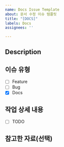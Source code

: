 ```yaml
---
name: Docs Issue Template
about: 문서 수정 이슈 템플릿
title: "[DOCS]"
labels: Docs
assignees: ''

---
```


## Description

## 이슈 유형 <!-- 체크는 수정하지 말것 -->
- [ ] Feature
- [ ] Bug
- [x] Docs

## 작업 상세 내용
- [ ] TODO

## 참고한 자료(선택)
